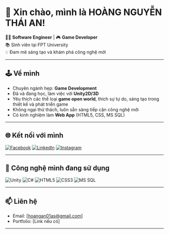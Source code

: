# 🌟 Xin chào, mình là HOÀNG NGUYỄN THÁI AN!

👨‍💻 **Software Engineer** | 🎮 **Game Developer**  
📚 Sinh viên tại FPT University  
💡 Đam mê sáng tạo và khám phá công nghệ mới

---

## 🕹️ Về mình

- Chuyên ngành hẹp: **Game Development**
- Đã và đang học, làm việc với **Unity2D/3D**
- Yêu thích các thể loại **game open world**, thích sự tự do, sáng tạo trong thiết kế và phát triển game
- Không ngại thử thách, luôn sẵn sàng tiếp cận công nghệ mới
- Có kinh nghiệm làm **Web App** (HTML5, CSS, MS SQL)

---

## 🌐 Kết nối với mình

[![Facebook](https://img.shields.io/badge/Facebook-1877F2?logo=facebook&logoColor=white)]([https://facebook.com/](https://www.facebook.com/an.xo.428165))
[![LinkedIn](https://img.shields.io/badge/LinkedIn-0A66C2?logo=linkedin&logoColor=white)](https://linkedin.com/)
[![Instagram](https://img.shields.io/badge/Instagram-E4405F?logo=instagram&logoColor=white)](https://instagram.com/)

<!-- Thay link mạng xã hội vào dấu () nếu bạn muốn public -->

---

## 🚀 Công nghệ mình đang sử dụng

![Unity](https://img.shields.io/badge/Unity-100000?style=flat&logo=unity&logoColor=white)
![C#](https://img.shields.io/badge/C%23-239120?style=flat&logo=c-sharp&logoColor=white)
![HTML5](https://img.shields.io/badge/HTML5-E34F26?style=flat&logo=html5&logoColor=white)
![CSS3](https://img.shields.io/badge/CSS3-1572B6?style=flat&logo=css3&logoColor=white)
![MS SQL](https://img.shields.io/badge/MSSQL-CC2927?style=flat&logo=microsoft-sql-server&logoColor=white)

---

## 📫 Liên hệ

- Email: [hoangan01as@gmail.com]
- Portfolio: [Link nếu có]

---

<!-- Bạn có thể thêm ảnh động, GIF, hoặc project nổi bật bên dưới nếu muốn! -->
